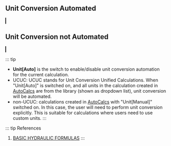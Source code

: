 <script setup>
  import CalcEmbeder from '../components/calc-embeder.vue'

  const calcData0 = {
    title: 'Fluid Power Calculation (UCUC)',
    calcUrl: 'c-20221014.035539189-e3d-0864dd-556979'
  }

  const calcData1 = {
    title: 'Fluid Power Calculation (no UCUC)',
    calcUrl: 'c-20221014.052125995-e3d-00a426-581891'
  }

</script>

## Unit Conversion Automated 

<CalcEmbeder :calcData="calcData0"
  width="100%" :iframeHeight="400" style="border:1px solid black;">
</CalcEmbeder>

## Unit Conversion not Automated
<CalcEmbeder :calcData="calcData1"
  width="100%" :iframeHeight="400" style="border:1px solid black;">
</CalcEmbeder>

::: tip
- **Unit[Auto]** is the switch to enable/disable unit conversion automation for the current calculation.
- UCUC: UCUC stands for Unit Conversion Unified Calculations. When "Unit[Auto]" is switched on, and all units in the calculation created in [AutoCalcs](https://v2.donwen.com) are from the library (shown as dropdown list), unit conversion will be automated.
- non-UCUC: calculations created in [AutoCalcs](https://v2.donwen.com) with "Unit[Manual]" switched on. In this case, the user will need to perform unit conversion explicitly. This is suitable for calculations where users need to use custom units.
:::

::: tip References
1. [BASIC HYDRAULIC FORMULAS](https://flodraulic.com/formulae/basic-hydraulic-formulas)
:::